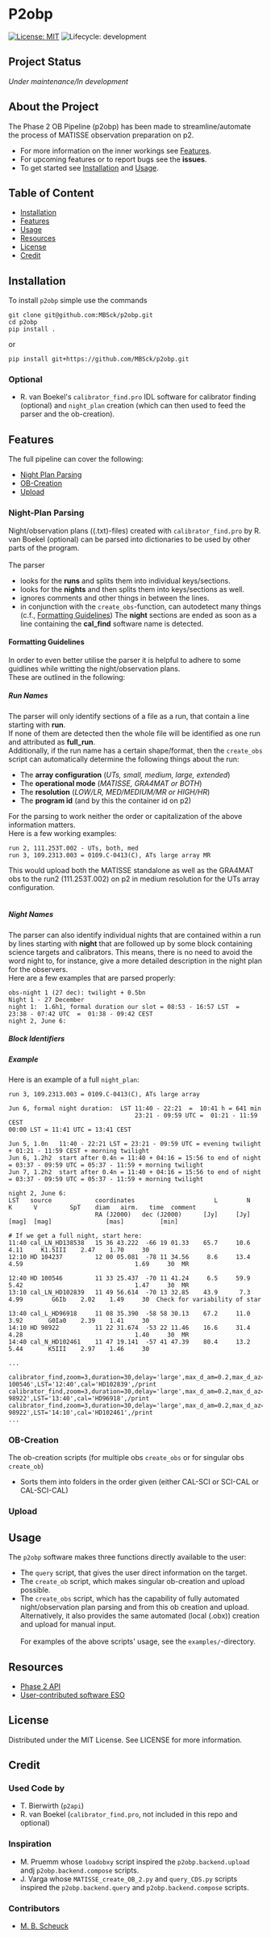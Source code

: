# P2obp

<!-- Project Shields -->
[![License: MIT](https://img.shields.io/badge/license-MIT-green.svg)](https://opensource.org/licenses/MIT)
![Lifecycle: development](https://img.shields.io/badge/lifecycle-development-blue.svg)

<!-- Project Status -->
## Project Status
_Under maintenance/In development_

<!-- About The Project -->
## About the Project
The Phase 2 OB Pipeline (p2obp) has been made to streamline/automate
the process of MATISSE observation preparation on p2.

* For more information on the inner workings see [Features](#features).
* For upcoming features or to report bugs see the **issues**.
* To get started see [Installation](#installation) and [Usage](#usage).

## Table of Content
* [Installation](#installation)
* [Features](#features)
* [Usage](#usage)
* [Resources](#resources)
* [License](#license)
* [Credit](#credit)

<!-- Getting Started -->
## Installation
To install `p2obp` simple use the commands
```
git clone git@github.com:MBSck/p2obp.git
cd p2obp
pip install .
```
or
```
pip install git+https://github.com/MBSck/p2obp.git
```

### Optional
* R. van Boekel's `calibrator_find.pro` IDL software for calibrator finding
(optional) and `night_plan` creation (which can then used to feed the parser and
the ob-creation).

<!-- Features -->
## Features
The full pipeline can cover the following:<br>

* [Night Plan Parsing](#night-plan-parsing)
* [OB-Creation](#ob-creation)
* [Upload](#upload)

### Night-Plan Parsing
Night/observation plans ((.txt)-files) created with `calibrator_find.pro` by R. van Boekel (optional)
can be parsed into dictionaries to be used by other parts of the program.<br><br>
The parser
* looks for the **runs** and splits them into individual keys/sections.
* looks for the **nights** and then splits them into keys/sections as well.
* ignores comments and other things in between the lines.
* in conjunction with the `create_obs`-function, can autodetect many things
(c.f., [Formatting Guidelines](#formatting-guidelines))
The **night** sections are ended as soon as a line containing the **cal_find**
software name is detected.<br>

#### Formatting Guidelines
In order to even better utilise the parser it is helpful to adhere to some
guidlines while writting the night/observation plans.<br>
These are outlined in the following:

##### Run Names
The parser will only identify sections of a file as a run, that contain a line
starting with **run**.<br>
If none of them are detected then the whole file will be identified as one run and
attributed as **full_run**.<br>
Additionally, if the run name has a certain shape/format, then the `create_obs` script
can automatically determine the following things about the run:<br>
* The **array configuration** (*UTs, small, medium, large, extended*)
* The **operational mode** (*MATISSE, GRA4MAT or BOTH*)
* The **resolution** (*LOW/LR, MED/MEDIUM/MR or HIGH/HR*)
* The **program id** (and by this the container id on p2)

For the parsing to work neither the order or capitalization of the above information
matters.<br>
Here is a few working examples:<br>
```
run 2, 111.253T.002 - UTs, both, med
run 3, 109.2313.003 = 0109.C-0413(C), ATs large array MR
```
This would upload both the MATISSE standalone as well as the
GRA4MAT obs to the run2 (111.253T.002) on p2
in medium resolution for the UTs array configuration.<br><br>

##### Night Names
The parser can also identify individual nights that are contained within a run by
lines starting with **night** that are followed up by some block containing
science targets and calibrators. This means, there is no need to avoid the word night
to, for instance, give a more detailed description in the night plan for the observers.<br>
Here are a few examples that are parsed properly:
```
obs-night 1 (27 dec): twilight + 0.5bn
Night 1 - 27 December
night 1:  1.6h1, formal duration our slot = 08:53 - 16:57 LST  =  23:38 - 07:42 UTC  =  01:38 - 09:42 CEST
night 2, June 6:
```

##### Block Identifiers

##### Example
Here is an example of a full `night_plan`:
```
run 3, 109.2313.003 = 0109.C-0413(C), ATs large array

Jun 6, formal night duration:  LST 11:40 - 22:21  =  10:41 h = 641 min
                                   23:21 - 09:59 UTC =  01:21 - 11:59  CEST
00:00 LST = 11:41 UTC = 13:41 CEST

Jun 5, 1.0n   11:40 - 22:21 LST = 23:21 - 09:59 UTC = evening twilight + 01:21 - 11:59 CEST + morning twilight
Jun 6, 1.2h2  start after 0.4n = 11:40 + 04:16 = 15:56 to end of night = 03:37 - 09:59 UTC = 05:37 - 11:59 + morning twilight
Jun 7, 1.2h2  start after 0.4n = 11:40 + 04:16 = 15:56 to end of night = 03:37 - 09:59 UTC = 05:37 - 11:59 + morning twilight

night 2, June 6:
LST   source            coordinates                      L        N      K      V         SpT    diam   airm.   time  comment
                        RA (J2000)   dec (J2000)      [Jy]     [Jy]  [mag]  [mag]               [mas]          [min]

# If we get a full night, start here:
11:40 cal_LN_HD138538   15 36 43.222  -66 19 01.33    65.7     10.6          4.11     K1.5III    2.47    1.70     30
12:10 HD 104237         12 00 05.081  -78 11 34.56     8.6     13.4   4.59                               1.69     30  MR

12:40 HD 100546         11 33 25.437  -70 11 41.24     6.5     59.9   5.42                               1.47     30  MR
13:10 cal_LN_HD102839   11 49 56.614  -70 13 32.85    43.9      7.3          4.99        G6Ib    2.02    1.49     30  Check for variability of star

13:40 cal_L_HD96918     11 08 35.390  -58 58 30.13    67.2     11.0          3.92       G0Ia0    2.39    1.41     30
14:10 HD 98922          11 22 31.674  -53 22 11.46    16.6     31.4   4.28                               1.40     30  MR
14:40 cal_N_HD102461    11 47 19.141  -57 41 47.39    80.4     13.2          5.44       K5III    2.97    1.46     30

...

calibrator_find,zoom=3,duration=30,delay='large',max_d_am=0.2,max_d_az=90,minF10=5,max_diam=3,do_cal=0,LN=1,'HD 100546',LST='12:40',cal='HD102839',/print
calibrator_find,zoom=3,duration=30,delay='large',max_d_am=0.2,max_d_az=90,minF10=5,max_diam=3,do_cal=1,LN=0,'HD 98922',LST='13:40',cal='HD96918',/print
calibrator_find,zoom=3,duration=30,delay='large',max_d_am=0.2,max_d_az=90,minF10=5,max_diam=3,do_cal=0,LN=0,'HD 98922',LST='14:10',cal='HD102461',/print
...
```

### OB-Creation
The ob-creation scripts (for multiple obs `create_obs` or for singular obs `create_ob`)
* Sorts them into folders in the order given (either CAL-SCI or SCI-CAL or CAL-SCI-CAL)<br>

### Upload

<!-- USAGE EXAMPLES -->
## Usage
The `p2obp` software makes three functions directly available to the user:
* The `query` script, that gives the user direct information on the target.
* The `create_ob` script, which makes singular ob-creation and upload possible.
* The `create_obs` script, which has the capability of fully automated
night/observation plan parsing and from this ob creation and upload. Alternatively, it
also provides the same automated (local (.obx)) creation and upload for manual input.<br><br>
For examples of the above scripts' usage, see the `examples/`-directory.<br>

## Resources
* [Phase 2 API](https://www.eso.org/sci/observing/phase2/p2intro/Phase2API.html)
* [User-contributed software ESO](https://www.eso.org/sci/observing/phase2/p2intro/Phase2API/ApiContributedSoftware.html)

<!-- License -->
## License
Distributed under the MIT License. See LICENSE for more information.

<!-- Credit -->
## Credit
### Used Code by
* T. Bierwirth (`p2api`)
* R. van Boekel (`calibrator_find.pro`, not included in this repo and optional)

### Inspiration
* M. Pruemm whose `loadobxy` script inspired the
`p2obp.backend.upload` andj `p2obp.backend.compose` scripts.
* J. Varga whose `MATISSE_create_OB_2.py` and `query_CDS.py` scripts inspired
the `p2obp.backend.query` and `p2obp.backend.compose` scripts.

### Contributors
* [M. B. Scheuck](https://www.github.com/MBSck/)
